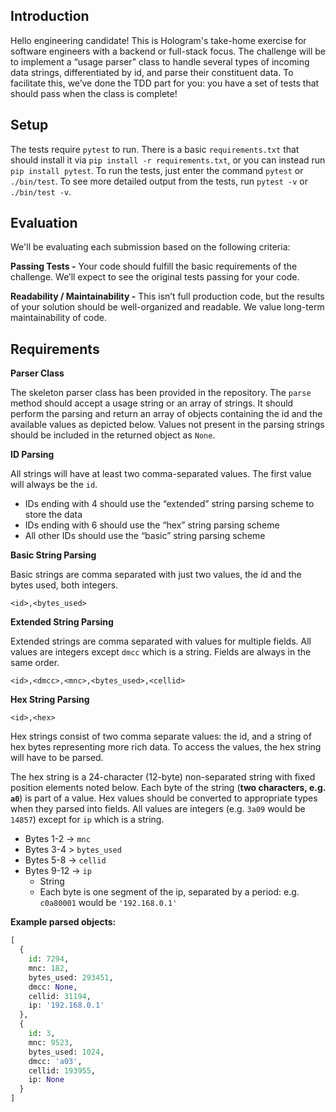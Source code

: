 ## Introduction

Hello engineering candidate! This is Hologram's take-home exercise for software engineers with a backend or full-stack focus. The challenge will be to implement a “usage parser” class to handle several types of incoming data strings, differentiated by id, and parse their constituent data. To facilitate this, we’ve done the TDD part for you: you have a set of tests that should pass when the class is complete!

## Setup

The tests require `pytest` to run. There is a basic `requirements.txt` that should install it via `pip install -r requirements.txt`, or you can instead run `pip install pytest`. To run the tests, just enter the command `pytest` or `./bin/test`. To see more detailed output from the tests, run `pytest -v` or `./bin/test -v`.

## Evaluation

We'll be evaluating each submission based on the following criteria:

**Passing Tests -** Your code should fulfill the basic requirements of the challenge. We’ll expect to see the original tests passing for your code.

**Readability / Maintainability -** This isn’t full production code, but the results of your solution should be well-organized and readable. We value long-term maintainability of code.

## Requirements

**Parser Class**

The skeleton parser class has been provided in the repository. The `parse` method should accept a usage string or an array of strings. It should perform the parsing and return an array of objects containing the id and the available values as depicted below. Values not present in the parsing strings should be included in the returned object as `None`.


**ID Parsing**

All strings will have at least two comma-separated values. The first value will always be the `id`.

- IDs ending with 4 should use the “extended” string parsing scheme to store the data
- IDs ending with 6 should use the “hex” string parsing scheme
- All other IDs should use the “basic” string parsing scheme


**Basic String Parsing**

Basic strings are comma separated with just two values, the id and the bytes used, both integers.

`<id>,<bytes_used>`


**Extended String Parsing**

Extended strings are comma separated with values for multiple fields. All values are integers except `dmcc` which is a string. Fields are always in the same order.

`<id>,<dmcc>,<mnc>,<bytes_used>,<cellid>`


**Hex String Parsing**

`<id>,<hex>`

Hex strings consist of two comma separate values: the id, and a string of hex bytes representing more rich data. To access the values, the hex string will have to be parsed.

The hex string is a 24-character (12-byte) non-separated string with fixed position elements noted below. Each byte of the string (**two characters, e.g. `a0`**) is part of a value. Hex values should be converted to appropriate types when they parsed into fields. All values are integers (e.g. `3a09` would be `14857`) except for `ip` which is a string.

- Bytes 1-2 → `mnc`
- Bytes 3-4 > `bytes_used`
- Bytes 5-8 → `cellid`
- Bytes 9-12 → `ip`
    - String
    - Each byte is one segment of the ip, separated by a period: e.g. `c0a80001` would be `'192.168.0.1'`


**Example parsed objects:**

```python
[
  {
	id: 7294,
	mnc: 182,
	bytes_used: 293451,
	dmcc: None,
	cellid: 31194,
	ip: '192.168.0.1'
  },
  {
	id: 3,
	mnc: 9523,
	bytes_used: 1024,
	dmcc: 'a03',
	cellid: 193955,
	ip: None
  }
]
```
